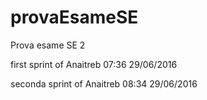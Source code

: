 # provaEsameSE
Prova esame SE 2

first sprint of Anaitreb 07:36 29/06/2016

seconda sprint of Anaitreb 08:34 29/06/2016
